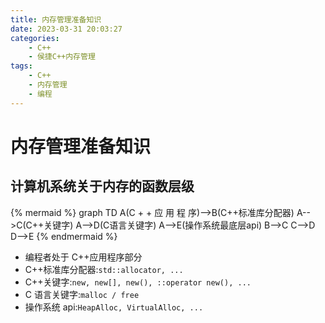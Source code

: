 ```yaml
---
title: 内存管理准备知识
date: 2023-03-31 20:03:27
categories:
    - C++
    - 侯捷C++内存管理
tags:
    - C++
    - 内存管理
    - 编程
---
```


# 内存管理准备知识

## 计算机系统关于内存的函数层级

<!-- ```mermaid -->
<!-- FIXME  -->
{% mermaid %}
graph TD
A(C + + 应 用 程 序)-->B(C++标准库分配器)
A-->C(C++关键字)
A-->D(C语言关键字)
A-->E(操作系统最底层api)
B-->C
C-->D
D-->E
{% endmermaid %}
<!-- ``` -->

-   编程者处于 C++应用程序部分
-   C++标准库分配器:`std::allocator, ...`
-   C++关键字:`new, new[], new(), ::operator new(), ...`
-   C 语言关键字:`malloc / free`
-   操作系统 api:`HeapAlloc, VirtualAlloc, ...`
